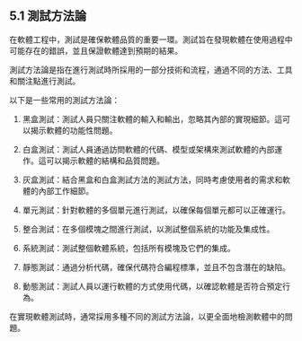 ## 5.1 測試方法論

在軟體工程中，測試是確保軟體品質的重要一環。測試旨在發現軟體在使用過程中可能存在的錯誤，並且保證軟體達到預期的結果。

測試方法論是指在進行測試時所採用的一部分技術和流程，通過不同的方法、工具和關注點進行測試。

以下是一些常用的測試方法論：

1. 黑盒測試：測試人員只關注軟體的輸入和輸出，忽略其內部的實現細節。這可以揭示軟體的功能性問題。

2. 白盒測試：測試人員通過訪問軟體的代碼、模型或架構來測試軟體的內部運作。這可以揭示軟體的結構和品質問題。

3. 灰盒測試：結合黑盒和白盒測試方法的測試方法，同時考慮使用者的需求和軟體的內部工作細節。

4. 單元測試：針對軟體的多個單元進行測試，以確保每個單元都可以正確運行。

5. 整合測試：在多個模塊之間進行測試，以測試整個系統的功能及集成性。

6. 系統測試：測試整個軟體系統，包括所有模塊及它們的集成。

7. 靜態測試：通過分析代碼，確保代碼符合編程標準，並且不包含潛在的缺陷。

8. 動態測試：測試人員以運行軟體的方式使用代碼，以確認軟體是否符合預定行為。

在實現軟體測試時，通常採用多種不同的測試方法論，以更全面地檢測軟體中的問題。